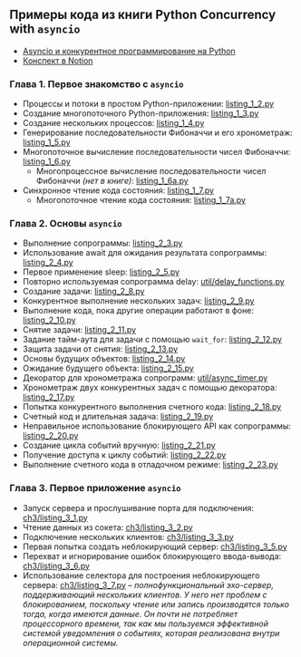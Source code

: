 ## Примеры кода из книги Python Concurrency with `asyncio` 

- [Asyncio и конкурентное программирование на Python](http://library.hazadus.ru/books/47/details/)
- [Конспект в Notion](https://www.notion.so/hazadus/asyncio-f580c8ef34b34318a33de02a40461834?pvs=4)

### Глава 1. Первое знакомство с `asyncio`

- Процессы и потоки в простом Python-приложении: [listing_1_2.py](listing_1_2.py)
- Создание многопоточного Python-приложения: [listing_1_3.py](listing_1_3.py)
- Создание нескольких процессов: [listing_1_4.py](listing_1_4.py)
- Генерирование последовательности Фибоначчи и его хронометраж: [listing_1_5.py](listing_1_5.py)
- Многопоточное вычисление последовательности чисел Фибоначчи: [listing_1_6.py](listing_1_6.py)
   - Многопроцессное вычисление последовательности чисел Фибоначчи _(нет в книге)_: [listing_1_6a.py](listing_1_6a.py) 
- Синхронное чтение кода состояния: [listing_1_7.py](listing_1_7.py)
   - Многопоточное чтение кода состояния: [listing_1_7a.py](listing_1_7a.py)

### Глава 2. Основы `asyncio`

- Выполнение сопрограммы: [listing_2_3.py](listing_2_3.py)
- Использование await для ожидания результата сопрограммы: [listing_2_4.py](listing_2_4.py)
- Первое применение sleep: [listing_2_5.py](listing_2_5.py)
- Повторно используемая сопрограмма delay: [util/delay_functions.py](util/delay_functions.py)
- Создание задачи: [listing_2_8.py](listing_2_8.py)
- Конкурентное выполнение нескольких задач: [listing_2_9.py](listing_2_9.py)
- Выполнение кода, пока другие операции работают в фоне: [listing_2_10.py](listing_2_10.py)
- Снятие задачи: [listing_2_11.py](listing_2_11.py)
- Задание тайм-аута для задачи с помощью `wait_for`: [listing_2_12.py](listing_2_12.py)
- Защита задачи от снятия: [listing_2_13.py](listing_2_13.py)
- Основы будущих объектов: [listing_2_14.py](listing_2_14.py)
- Ожидание будущего объекта: [listing_2_15.py](listing_2_15.py)
- Декоратор для хронометража сопрограмм: [util/async_timer.py](util/async_timer.py)
- Хронометраж двух конкурентных задач с помощью декоратора: [listing_2_17.py](listing_2_17.py)
- Попытка конкурентного выполнения счетного кода: [listing_2_18.py](listing_2_18.py)
- Счетный код и длительная задача: [listing_2_19.py](listing_2_19.py)
- Неправильное использование блокирующего API как сопрограммы: [listing_2_20.py](listing_2_20.py)
- Создание цикла событий вручную: [listing_2_21.py](listing_2_21.py)
- Получение доступа к циклу событий: [listing_2_22.py](listing_2_22.py)
- Выполнение счетного кода в отладочном режиме: [listing_2_23.py](listing_2_23.py)

### Глава 3. Первое приложение `asyncio`

- Запуск сервера и прослушивание порта для подключения: [ch3/listing_3_1.py](ch3/listing_3_1.py)
- Чтение данных из сокета: [ch3/listing_3_2.py](ch3/listing_3_2.py)
- Подключение нескольких клиентов: [ch3/listing_3_3.py](ch3/listing_3_3.py)
- Первая попытка создать неблокирующий сервер: [ch3/listing_3_5.py](ch3/listing_3_5.py)
- Перехват и игнорирование ошибок блокирующего ввода-вывода: [ch3/listing_3_6.py](ch3/listing_3_6.py)
- Использование селектора для построения неблокирующего сервера: [ch3/listing_3_7.py](ch3/listing_3_7.py) – 
  _полнофункциональный  эхо-сервер, поддерживающий нескольких клиентов. У него нет проблем с блокированием, поскольку 
  чтение или запись производятся только тогда, когда имеются данные. Он почти не потребляет процессорного времени, 
  так как мы пользуемся эффективной системой уведомления о событиях, которая реализована внутри операционной системы._
